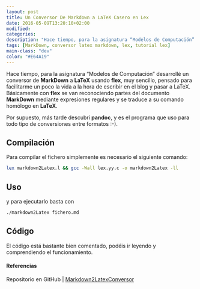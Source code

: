 ```yaml
---
layout: post
title: Un Conversor De Markdown a LaTeX Casero en Lex
date: 2016-05-09T13:20:10+02:00
modified:
categories:
description: "Hace tiempo, para la asignatura “Modelos de Computación” desarrollé un conversor de MarkDown a LaTeX usando flex. Básicamente con flex se van reconociendo partes del documento MarkDown mediante expresiones regulares y se traduce a su comando homólogo en LaTeX."
tags: [MarkDown, conversor latex markdown, lex, tutorial lex]
main-class: "dev"
color: "#E64A19"
---
```


Hace tiempo, para la asignatura “Modelos de Computación” desarrollé un conversor de __MarkDown__  a __LaTeX__ usando __flex__, muy sencillo, pensado para facilitarme un poco la vida a la hora de escribir en el blog y pasar a LaTeX. Básicamente con __flex__ se van reconociendo partes del documento __MarkDown__ mediante expresiones regulares y se traduce a su comando homólogo en __LaTeX__.

Por supuesto, más tarde descubrí __pandoc__, y es el programa que uso para todo tipo de conversiones entre formatos :-).

<!--ad-->

## Compilación

Para compilar el fichero simplemente es necesario el siguiente comando:

```bash
lex markdown2Latex.l && gcc -Wall lex.yy.c -o markdown2Latex -ll
```

## Uso

y para ejecutarlo basta con

```bash
./markdown2Latex fichero.md
```

## Código

El código está bastante bien comentado, podéis ir leyendo y comprendiendo el funcionamiento.

<script src="https://gist.github.com/algui91/c285d73fc0fb113d3ea83dae29fd45a3.js"></script>

#### Referencias

Repositorio en GitHub \| [Markdown2LatexConversor](https://github.com/algui91/Markdown2LatexConversor "Markdown2LatexConversor")
